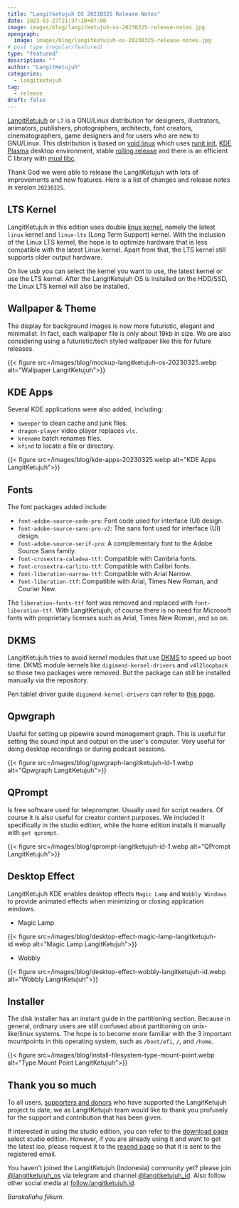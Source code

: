 ```yaml
---
title: "Langitketujuh OS 20230325 Release Notes"
date: 2023-03-27T21:37:10+07:00
image: images/blog/langitketujuh-os-20230325-release-notes.jpg
opengraph:
  image: images/blog/langitketujuh-os-20230325-release-notes.jpg
# post type (regular/featured)
type: "featured"
description: ""
author: "LangitKetujuh"
categories:
  - langitketujuh
tag:
  - release
draft: false
---
```


[LangitKetujuh](https://langitketujuh.id) or `L7` is a GNU/Linux distribution for designers, illustrators, animators, publishers, photographers, architects, font creators, cinematographers, game designers and for users who are new to GNU/Linux. This distribution is based on [void linux](https://voidlinux.org) which uses [runit init](http://smarden.org/runit/), [KDE Plasma](https://kde.org/plasma-desktop) desktop environment, stable [rolling release](https://en.wikipedia.org/wiki/Rolling_release) and there is an efficient C library with [musl libc](https://www.musl-libc.org).

Thank God we were able to release the LangitKetujuh with lots of improvements and new features. Here is a list of changes and release notes in version `20230325`.

## LTS Kernel

LangitKetujuh in this edition uses double [linux kernel](https://www.kernel.org/category/releases.html), namely the latest `linux` kernel and `linux-lts` (Long Term Support) kernel. With the inclusion of the Linux LTS kernel, the hope is to optimize hardware that is less compatible with the latest Linux kernel. Apart from that, the LTS kernel still supports older output hardware.

On live usb you can select the kernel you want to use, the latest kernel or use the LTS kernel. After the LangitKetujuh OS is installed on the HDD/SSD, the Linux LTS kernel will also be installed.

## Wallpaper & Theme

The display for background images is now more futuristic, elegant and minimalist. In fact, each wallpaper file is only about 19kb in size. We are also considering using a futuristic/tech styled wallpaper like this for future releases.

{{< figure src=/images/blog/mockup-langitketujuh-os-20230325.webp alt="Wallpaper LangitKetujuh">}}

## KDE Apps

Several KDE applications were also added, including:
* `sweeper` to clean cache and junk files.
* `dragon-player` video player replaces `vlc`.
* `krename` batch renames files.
* `kfind` to locate a file or directory.

{{< figure src=/images/blog/kde-apps-20230325.webp alt="KDE Apps LangitKetujuh">}}

## Fonts

The font packages added include:
* `font-adobe-source-code-pro`: Font code used for interface (UI) design.
* `font-adobe-source-sans-pro-v2`: The sans font used for interface (UI) design.
* `font-adobe-source-serif-pro`: A complementary font to the Adobe Source Sans family.
* `font-crosextra-caladea-ttf`: Compatible with Cambria fonts.
* `font-crosextra-carlito-ttf`: Compatible with Calibri fonts.
* `font-liberation-narrow-ttf`: Compatible with Arial Narrow.
* `font-liberation-ttf`: Compatible with Arial, Times New Roman, and Courier New.

The `liberation-fonts-ttf` font was removed and replaced with `font-liberation-ttf`. With LangitKetujuh, of course there is no need for Microsoft fonts with proprietary licenses such as Arial, Times New Roman, and so on.

## DKMS

LangitKetujuh tries to avoid kernel modules that use [DKMS](https://github.com/dell/dkms) to speed up boot time. DKMS module kernels like `digimend-kernel-drivers` and `v4l2loopback` so those two packages were removed. But the package can still be installed manually via the repository.

Pen tablet driver guide `digimend-kernel-drivers` can refer to [this page](https://panduan.langitketujuh.id/konfigurasi/driver/pen-tablet/digimend.html).

## Qpwgraph

Useful for setting up pipewire sound management graph. This is useful for setting the sound input and output on the user's computer. Very useful for doing desktop recordings or during podcast sessions.

{{< figure src=/images/blog/qpwgraph-langitketujuh-id-1.webp alt="Qpwgraph LangitKetujuh">}}

## QPrompt

Is free software used for teleprompter. Usually used for script readers. Of course it is also useful for creator content purposes. We included it specifically in the studio edition, while the home edition installs it manually with `get qprompt`.

{{< figure src=/images/blog/qprompt-langitketujuh-id-1.webp alt="QPrompt LangitKetujuh">}}

## Desktop Effect

LangitKetujuh KDE enables desktop effects `Magic Lamp` and `Wobbly Windows` to provide animated effects when minimizing or closing application windows.

* Magic Lamp

{{< figure src=/images/blog/desktop-effect-magic-lamp-langitketujuh-id.webp alt="Magic Lamp LangitKetujuh">}}

* Wobbly

{{< figure src=/images/blog/desktop-effect-wobbly-langitketujuh-id.webp alt="Wobbly LangitKetujuh">}}

## Installer

The disk installer has an instant guide in the partitioning section. Because in general, ordinary users are still confused about partitioning on unix-like/linux systems. The hope is to become more familiar with the 3 important mountpoints in this operating system, such as `/boot/efi`, `/`, and `/home`.

{{< figure src=/images/blog/install-filesystem-type-mount-point.webp alt="Type Mount Point LangitKetujuh">}}

## Thank you so much

To all users, [supporters and donors](../../supporter) who have supported the LangitKetujuh project to date, we as LangitKetujuh team would like to thank you profusely for the support and contribution that has been given.

If interested in using the studio edition, you can refer to the [download page](../../os/download) select studio edition. However, if you are already using it and want to get the latest iso, please request it to the [resend page](../../os/resend) so that it is sent to the registered email.

You haven't joined the LangitKetujuh (Indonesia) community yet? please join [@langitketujuh_os](https://t.me/langitketujuh_os) via telegram and channel [@langitketujuh_id](https://t.me/langitketujuh_id). Also follow other social media at [follow.langitketujuh.id](https://follow.langitketujuh.id).

_Barakallahu fiikum._
